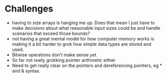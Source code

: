 # Challenges 

- having to size arrays is hanging me up. Does that mean I just have to make decisions about what reasonable input sizes could be and handle scenarios that exceed those bounds?
- not having a great mental model for how computer memory works is making it a bit harder to grok how simple data types are stored and used. 
- Bitwise operations don't make sense yet. 
- So far not really grokking pointer arithmetic either 
- Need to get really clear on the pointers and dereferencing pointers, eg * and & syntax. 